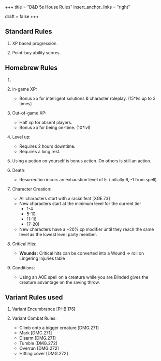 +++
title = "D&D 5e House Rules"
insert_anchor_links = "right"

draft = false
+++

## Standard Rules

1. XP based progression.

2. Point-buy ability scores.

## Homebrew Rules

1. 

2. In-game XP: 
    - Bonus xp for intelligent solutions & character roleplay. (15*lvl up to 3 times)

3. Out-of-game XP:
    - Half xp for absent players.
    - Bonus xp for being on-time. (10*lvl)

4. Level up:
    - Requires 2 hours downtime.
    - Requires a long rest.

5. Using a potion on yourself is bonus action. On others is still an action.

6. Death:
    - Resurrection incurs an exhaustion level of 5. (initially 6, -1 from spell)

7. Character Creation:
    - All characters start with a racial feat [XGE.73]
    - New characters start at the minimum level for the current tier 
        - 1-4
        - 5-10
        - 11-16
        - 17-20)
    - New characters have a +20% xp modifier until they reach the same level as the lowest level party member.

8. Critical Hits:
    - **Wounds:** Critical hits can be converted into a Wound -> roll on Lingering Injuries table

9. Conditions:
    - Using an AOE spell on a creature while you are Blinded gives the creature advantage on the saving throw.

## Variant Rules used

1. Variant Encumbrance [PHB.176]

2. Variant Combat Rules:
    - Climb onto a bigger creature [DMG.271]
    - Mark [DMG.271]
    - Disarm [DMG.271]
    - Tumble [DMG.272]
    - Overrun [DMG.272]
    - Hitting cover [DMG.272]
